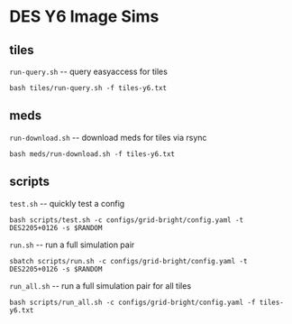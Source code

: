 # DES Y6 Image Sims

## tiles

`run-query.sh` -- query easyaccess for tiles
```
bash tiles/run-query.sh -f tiles-y6.txt
```

## meds

`run-download.sh` -- download meds for tiles via rsync
```
bash meds/run-download.sh -f tiles-y6.txt
```

## scripts

`test.sh` -- quickly test a config
```
bash scripts/test.sh -c configs/grid-bright/config.yaml -t DES2205+0126 -s $RANDOM
```

`run.sh` -- run a full simulation pair
```
sbatch scripts/run.sh -c configs/grid-bright/config.yaml -t DES2205+0126 -s $RANDOM
```

`run_all.sh` -- run a full simulation pair for all tiles
```
bash scripts/run_all.sh -c configs/grid-bright/config.yaml -f tiles-y6.txt
```

